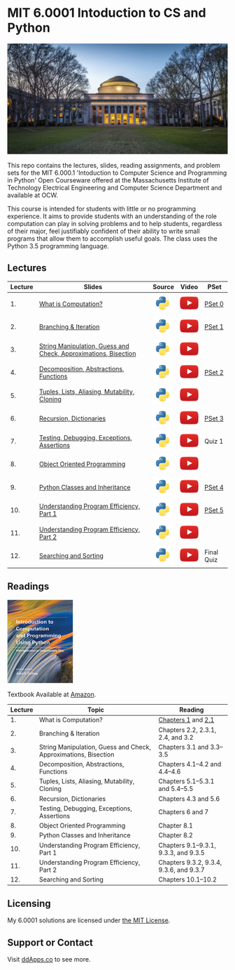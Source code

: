 # MIT 6.0001 Intoduction to CS and Python
![](art/MIT.jpg?raw=true)

This repo contains the lectures, slides, reading assignments, and problem sets for the MIT 6.000.1 'Intoduction to Computer Science and Programming in Python' Open Courseware offered at the Massachusetts Institute of Technology Electrical Engineering and Computer Science Department and available at OCW.

This course is intended for students with little or no programming experience. It aims to provide students with an understanding of the role computation can play in solving problems and to help students, regardless of their major, feel justifiably confident of their ability to write small programs that allow them to accomplish useful goals. The class uses the Python 3.5 programming language.

## Lectures
Lecture | Slides | Source | Video | PSet
| ------------- | ------------- | ------------- | ------------- | -------------
| 1. | [What is Computation?](slides/MIT6_0001F16_Lec1.pdf) | [![](art/python.png?raw=true)](source/lec1.py) | [![](art/play.png?raw=true)](https://www.youtube.com/watch?v=ytpJdnlu9ug&list=PLUl4u3cNGP63WbdFxL8giv4yhgdMGaZNA) | [PSet 0](psets/ps0)
| 2. | [Branching & Iteration](slides/MIT6_0001F16_Lec2.pdf) | [![](art/python.png?raw=true)](source/lec2_branch_loops.py) | [![](art/play.png?raw=true)](https://www.youtube.com/watch?v=0jljZRnHwOI&list=PLUl4u3cNGP63WbdFxL8giv4yhgdMGaZNA&index=5) | [PSet 1](psets/ps1)
| 3. | [String Manipulation, Guess and Check, Approximations, Bisection](slides/MIT6_0001F16_Lec3.pdf) | [![](art/python.png?raw=true)](source/lec3_strings_algos.py) | [![](art/play.png?raw=true)](https://www.youtube.com/watch?v=SE4P7IVCunE&list=PLUl4u3cNGP63WbdFxL8giv4yhgdMGaZNA&index=11) | 
| 4. | [Decomposition, Abstractions, Functions](slides/MIT6_0001F16_Lec4.pdf) | [![](art/python.png?raw=true)](source/lec4_functions.py) | [![](art/play.png?raw=true)](https://www.youtube.com/watch?v=MjbuarJ7SE0&list=PLUl4u3cNGP63WbdFxL8giv4yhgdMGaZNA&index=14) | [PSet 2](psets/ps2)
| 5. | [Tuples, Lists, Aliasing, Mutability, Cloning](slides/MIT6_0001F16_Lec5.pdf) | [![](art/python.png?raw=true)](source/lec5_tuples_lists.py) | [![](art/play.png?raw=true)](https://www.youtube.com/watch?v=RvRKT-jXvko&index=17&list=PLUl4u3cNGP63WbdFxL8giv4yhgdMGaZNA) | 
| 6. | [Recursion, Dictionaries](slides/MIT6_0001F16_Lec6.pdf) | [![](art/python.png?raw=true)](source/lec6_recursion_dictionaries.py) | [![](art/play.png?raw=true)](https://www.youtube.com/watch?v=WPSeyjX1-4s&index=22&list=PLUl4u3cNGP63WbdFxL8giv4yhgdMGaZNA) | [PSet 3](psets/ps3)
| 7. | [Testing, Debugging, Exceptions, Assertions](slides/MIT6_0001F16_Lec7.pdf) | [![](art/python.png?raw=true)](source/lec7_debug_except.py) | [![](art/play.png?raw=true)](https://www.youtube.com/watch?v=9H6muyZjms0&list=PLUl4u3cNGP63WbdFxL8giv4yhgdMGaZNA&index=23) | Quiz 1
| 8. | [Object Oriented Programming](slides/MIT6_0001F16_Lec8.pdf) | [![](art/python.png?raw=true)](source/lec8_classes.py) | [![](art/play.png?raw=true)](https://www.youtube.com/watch?v=-DP1i2ZU9gk&list=PLUl4u3cNGP63WbdFxL8giv4yhgdMGaZNA&index=27) | 
| 9. | [Python Classes and Inheritance](slides/MIT6_0001F16_Lec9.pdf) | [![](art/python.png?raw=true)](source/lec9_inheritance.py) | [![](art/play.png?raw=true)](https://www.youtube.com/watch?v=FlGjISF3l78&list=PLUl4u3cNGP63WbdFxL8giv4yhgdMGaZNA&index=33) | [PSet 4](psets/ps4)
| 10. | [Understanding Program Efficiency, Part 1](slides/MIT6_0001F16_Lec10.pdf) | [![](art/python.png?raw=true)](source/lec10_complexity_part1.py) | [![](art/play.png?raw=true)](https://www.youtube.com/watch?v=o9nW0uBqvEo&list=PLUl4u3cNGP63WbdFxL8giv4yhgdMGaZNA&index=36) | [PSet 5](psets/ps5)
| 11. | [Understanding Program Efficiency, Part 2](slides/MIT6_0001F16_Lec11.pdf) | [![](art/python.png?raw=true)](source/lec11_complexity_part2.py) | [![](art/play.png?raw=true)](https://www.youtube.com/watch?v=7lQXYl_L28w&list=PLUl4u3cNGP63WbdFxL8giv4yhgdMGaZNA&index=37) | 
| 12. | [Searching and Sorting](slides/MIT6_0001F16_Lec12.pdf) | [![](art/python.png?raw=true)](source/lec12_sorting.py) | [![](art/play.png?raw=true)](https://www.youtube.com/watch?v=6LOwPhPDwVc&index=38&list=PLUl4u3cNGP63WbdFxL8giv4yhgdMGaZNA) | Final Quiz

## Readings
![](art/textbook.jpg?raw=true)

Textbook Available at [Amazon](http://amzn.to/2zyFgK0).

Lecture | Topic | Reading 
| ------------- | ------------- | -------------
| 1. | What is Computation? | [Chapters 1](https://books.google.com/books?id=69IyAgAAQBAJ&pg=PA1&source=gbs_toc_r&cad=3#v=onepage&q&f=false) and [2.1](https://books.google.com/books?id=69IyAgAAQBAJ&pg=PA7&source=gbs_toc_r&cad=3#v=onepage&q&f=false)
| 2. | Branching & Iteration |  	Chapters 2.2, 2.3.1, 2.4, and 3.2
| 3. | String Manipulation, Guess and Check, Approximations, Bisection | Chapters 3.1 and 3.3–3.5
| 4. | Decomposition, Abstractions, Functions | Chapters 4.1–4.2 and 4.4–4.6
| 5. | Tuples, Lists, Aliasing, Mutability, Cloning | Chapters 5.1–5.3.1 and 5.4–5.5
| 6. | Recursion, Dictionaries | Chapters 4.3 and 5.6
| 7. | Testing, Debugging, Exceptions, Assertions | Chapters 6 and 7
| 8. | Object Oriented Programming | Chapter 8.1
| 9. | Python Classes and Inheritance | Chapter 8.2
| 10. | Understanding Program Efficiency, Part 1 | Chapters 9.1–9.3.1, 9.3.3, and 9.3.5
| 11. | Understanding Program Efficiency, Part 2 | Chapters 9.3.2, 9.3.4, 9.3.6, and 9.3.7
| 12. | Searching and Sorting | Chapters 10.1–10.2

## Licensing
My 6.0001 solutions are licensed under [the MIT License](LICENSE).

## Support or Contact
Visit [ddApps.co](http://ddapps.co) to see more.